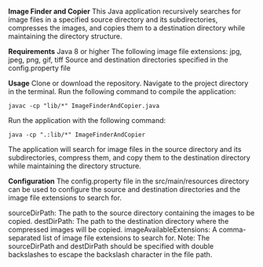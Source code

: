 **Image Finder and Copier**
This Java application recursively searches for image files in a specified source directory and its subdirectories, compresses the images, and copies them to a destination directory while maintaining the directory structure.

**Requirements**
Java 8 or higher
The following image file extensions: jpg, jpeg, png, gif, tiff
Source and destination directories specified in the config.property file

**Usage**
Clone or download the repository.
Navigate to the project directory in the terminal.
Run the following command to compile the application:

```
javac -cp "lib/*" ImageFinderAndCopier.java
```
Run the application with the following command:

```
java -cp ".:lib/*" ImageFinderAndCopier
```
The application will search for image files in the source directory and its subdirectories, compress them, and copy them to the destination directory while maintaining the directory structure.

**Configuration**
The config.property file in the src/main/resources directory can be used to configure the source and destination directories and the image file extensions to search for.

sourceDirPath: The path to the source directory containing the images to be copied.
destDirPath: The path to the destination directory where the compressed images will be copied.
imageAvailableExtensions: A comma-separated list of image file extensions to search for.
Note: The sourceDirPath and destDirPath should be specified with double backslashes to escape the backslash character in the file path.
